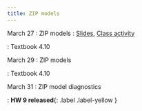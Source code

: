 ```yaml
---
title: ZIP models
---
```


March 27
: ZIP models
  : [Slides](https://sta214-s23.github.io/slides/lecture_26.pdf), [Class activity](https://sta214-s23.github.io/class_activities/ca_lecture_26.html)

: Textbook 4.10

March 29
: ZIP models

: Textbook 4.10

March 31
: ZIP model diagnostics

: **HW 9 released**{: .label .label-yellow }